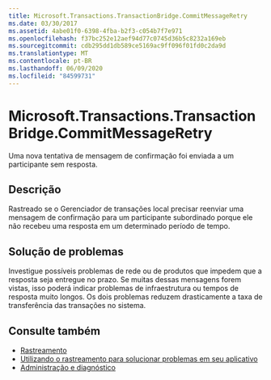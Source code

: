 ```yaml
---
title: Microsoft.Transactions.TransactionBridge.CommitMessageRetry
ms.date: 03/30/2017
ms.assetid: 4abe01f0-6398-4fba-b2f3-c054b7f7e971
ms.openlocfilehash: f37bc252e12aef94d77c0745d36b5c8232a169eb
ms.sourcegitcommit: cdb295dd1db589ce5169ac9ff096f01fd0c2da9d
ms.translationtype: MT
ms.contentlocale: pt-BR
ms.lasthandoff: 06/09/2020
ms.locfileid: "84599731"
---
```

# <a name="microsofttransactionstransactionbridgecommitmessageretry"></a>Microsoft.Transactions.TransactionBridge.CommitMessageRetry
Uma nova tentativa de mensagem de confirmação foi enviada a um participante sem resposta.  
  
## <a name="description"></a>Descrição  
 Rastreado se o Gerenciador de transações local precisar reenviar uma mensagem de confirmação para um participante subordinado porque ele não recebeu uma resposta em um determinado período de tempo.  
  
## <a name="troubleshooting"></a>Solução de problemas  
 Investigue possíveis problemas de rede ou de produtos que impedem que a resposta seja entregue no prazo.  Se muitas dessas mensagens forem vistas, isso poderá indicar problemas de infraestrutura ou tempos de resposta muito longos. Os dois problemas reduzem drasticamente a taxa de transferência das transações no sistema.  
  
## <a name="see-also"></a>Consulte também

- [Rastreamento](index.md)
- [Utilizando o rastreamento para solucionar problemas em seu aplicativo](using-tracing-to-troubleshoot-your-application.md)
- [Administração e diagnóstico](../index.md)
